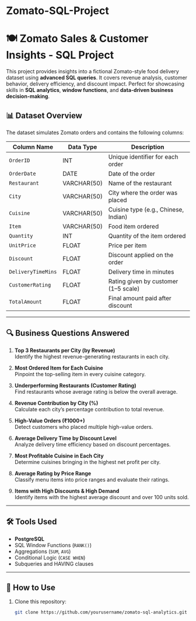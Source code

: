 # Zomato-SQL-Project

# 🍽️ Zomato Sales & Customer Insights - SQL Project

This project provides insights into a fictional Zomato-style food delivery dataset using **advanced SQL queries**. It covers revenue analysis, customer behavior, delivery efficiency, and discount impact. Perfect for showcasing skills in **SQL analytics**, **window functions**, and **data-driven business decision-making**.

## 📊 Dataset Overview

The dataset simulates Zomato orders and contains the following columns:

| Column Name        | Data Type     | Description                                      |
|--------------------|---------------|--------------------------------------------------|
| `OrderID`          | INT           | Unique identifier for each order                |
| `OrderDate`        | DATE          | Date of the order                               |
| `Restaurant`       | VARCHAR(50)   | Name of the restaurant                          |
| `City`             | VARCHAR(50)   | City where the order was placed                 |
| `Cuisine`          | VARCHAR(50)   | Cuisine type (e.g., Chinese, Indian)            |
| `Item`             | VARCHAR(50)   | Food item ordered                               |
| `Quantity`         | INT           | Quantity of the item ordered                    |
| `UnitPrice`        | FLOAT         | Price per item                                  |
| `Discount`         | FLOAT         | Discount applied on the order                   |
| `DeliveryTimeMins` | FLOAT         | Delivery time in minutes                        |
| `CustomerRating`   | FLOAT         | Rating given by customer (1–5 scale)            |
| `TotalAmount`      | FLOAT         | Final amount paid after discount                |

---

## 🔍 Business Questions Answered

1. **Top 3 Restaurants per City (by Revenue)**  
   Identify the highest revenue-generating restaurants in each city.

2. **Most Ordered Item for Each Cuisine**  
   Pinpoint the top-selling item in every cuisine category.

3. **Underperforming Restaurants (Customer Rating)**  
   Find restaurants whose average rating is below the overall average.

4. **Revenue Contribution by City (%)**  
   Calculate each city’s percentage contribution to total revenue.

5. **High-Value Orders (₹1000+)**  
   Detect customers who placed multiple high-value orders.

6. **Average Delivery Time by Discount Level**  
   Analyze delivery time efficiency based on discount percentages.

7. **Most Profitable Cuisine in Each City**  
   Determine cuisines bringing in the highest net profit per city.

8. **Average Rating by Price Range**  
   Classify menu items into price ranges and evaluate their ratings.

9. **Items with High Discounts & High Demand**  
   Identify items with the highest average discount and over 100 units sold.

---

## 🛠️ Tools Used

- **PostgreSQL**
- SQL Window Functions (`RANK()`)
- Aggregations (`SUM`, `AVG`)
- Conditional Logic (`CASE WHEN`)
- Subqueries and HAVING clauses

---

## 🚀 How to Use

1. Clone this repository:
   ```bash
   git clone https://github.com/yourusername/zomato-sql-analytics.git
